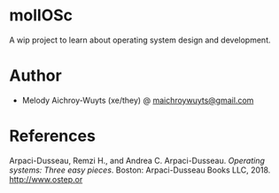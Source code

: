 # mollOSc
A wip project to learn about operating system design and development.

# Author
- Melody Aichroy-Wuyts (xe/they) @ maichroywuyts@gmail.com

# References
Arpaci-Dusseau, Remzi H., and Andrea C. Arpaci-Dusseau. _Operating systems: Three easy pieces_. Boston: Arpaci-Dusseau Books LLC, 2018. http://www.ostep.or